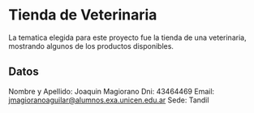 # Tienda de Veterinaria

La tematica elegida para este proyecto fue la tienda de una veterinaria, mostrando algunos de los productos disponibles.



## Datos

Nombre y Apellido: Joaquin Magiorano
Dni: 43464469
Email: jmagioranoaguilar@alumnos.exa.unicen.edu.ar
Sede: Tandil
